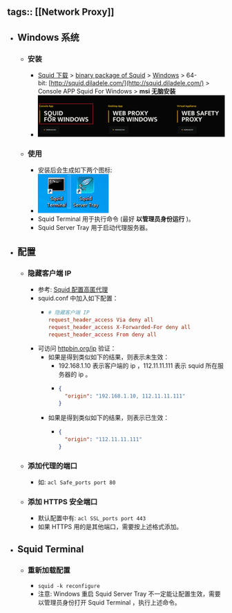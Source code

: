 tags:: [[Network Proxy]]
---

- ## Windows 系统
	- ### 安装
		- [Squid 下载](https://www.squid-cache.org/Versions/) > [binary package of Squid](https://wiki.squid-cache.org/SquidFaq/BinaryPackages) > [Windows](https://wiki.squid-cache.org/KnowledgeBase/Windows) > 64-bit: [http://squid.diladele.com/](http://squid.diladele.com/) > Console APP Squid For Windows > **msi 无脑安装**
		- ![image.png](../assets/image_1712030366179_0.png)
	- ### 使用
		- 安装后会生成如下两个图标:
		- ![image.png](../assets/image_1712030497812_0.png)
		- Squid Terminal 用于执行命令 (最好 **以管理员身份运行** )。
		- Squid Server Tray 用于启动代理服务器。
- ## 配置
	- ### 隐藏客户端 IP
		- 参考: [Squid 配置高匿代理](https://xnathan.com/2017/03/01/squid-anony-proxy/)
		- squid.conf 中加入如下配置：
			- ``` conf
			  # 隐藏客户端 IP
			  request_header_access Via deny all
			  request_header_access X-Forwarded-For deny all
			  request_header_access From deny all
			  ```
		- 可访问 [httpbin.org/ip](http://httpbin.org/ip) 验证：
			- 如果是得到类似如下的结果，则表示未生效：
				- 192.168.1.10 表示客户端的 ip ，112.11.11.111 表示 squid 所在服务器的 ip 。
				- ``` json
				  {
				    "origin": "192.168.1.10, 112.11.11.111"
				  }
				  ```
			- 如果是得到类似如下的结果，则表示已生效：
				- ``` json
				  {
				    "origin": "112.11.11.111"
				  }
				  ```
	- ### 添加代理的端口
		- 如: `acl Safe_ports port 80`
	- ### 添加 HTTPS 安全端口
		- 默认配置中有: `acl SSL_ports port 443`
		- 如果 HTTPS 用的是其他端口，需要按上述格式添加。
- ## Squid Terminal
	- ### 重新加载配置
		- `squid -k reconfigure`
		- 注意: Windows 重启 Squid Server Tray 不一定能让配置生效，需要以管理员身份打开 Squid Terminal ，执行上述命令。